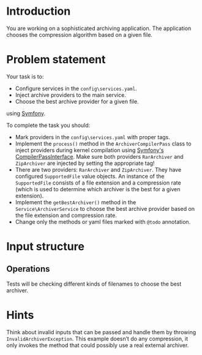 # Introduction

You are working on a sophisticated archiving application. The application chooses the compression algorithm based on a given file. 

# Problem statement

Your task is to: 

* Configure services in the `config\services.yaml`.
* Inject archive providers to the main service.
* Choose the best archive provider for a given file.


using [Symfony](https://symfony.com/).

To complete the task you should:

* Mark providers in the `config\services.yaml` with proper tags.
* Implement the `process()` method in the `ArchiverCompilerPass` class to inject providers during kernel compilation using [Symfony's CompilerPassInterface](https://symfony.com/doc/current/components/dependency_injection/compilation.html#components-di-separate-compiler-passes).
  Make sure both providers `RarArchiver` and `ZipArchiver` are injected by setting the appropriate tag!
* There are two providers: `RarArchiver` and `ZipArchiver`. They have configured `SupportedFile` value objects. An instance of the `SupportedFile` consists of a file extension and a compression rate (which is used to determine which archiver is the best for a given extension).
* Implement the `getBestArchiver()` method in the `Service\ArchiverService` to choose the best archive provider based on the file extension and compression rate.
* Change only the methods or yaml files marked with `@todo` annotation.


# Input structure

## Operations

Tests will be checking different kinds of filenames to choose the best archiver.

# Hints

Think about invalid inputs that can be passed and handle them by throwing `InvalidArchiverException`. This example doesn’t do any compression, it only invokes the method that could possibly use a real external archiver.